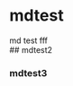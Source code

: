 # mdtest

<span style="whitespace:pre;display:block">
md test
  fff
</span>
## mdtest2

### mdtest3
